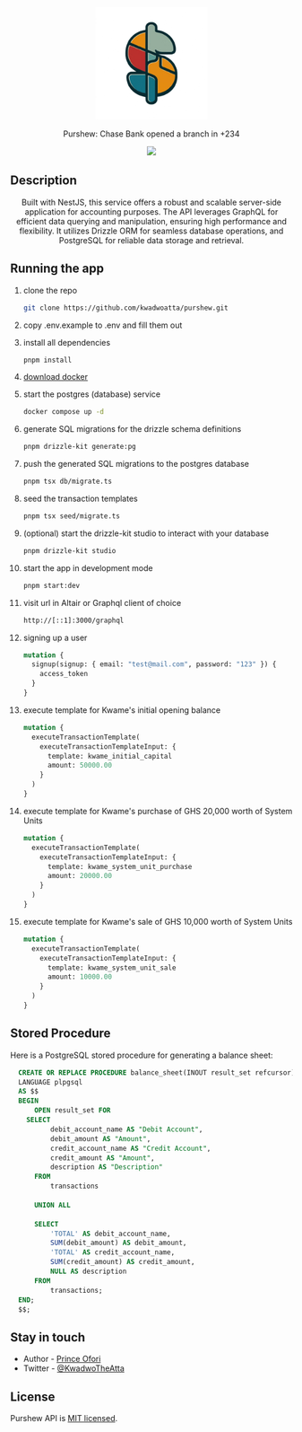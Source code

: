 <p align="center">
  <img src="./assets/purshew.png" width="200" alt="Purshew Logo" /></a>
</p>

<p align="center">Purshew: Chase Bank opened a branch in +234</p>
<p align="center">
<a href="https://twitter.com/kwadwotheatta" target="_blank"><img src="https://img.shields.io/twitter/follow/nestframework.svg?style=social&label=Follow"></a>
</p>
  <!--[![Backers on Open Collective](https://opencollective.com/nest/backers/badge.svg)](https://opencollective.com/nest#backer)
  [![Sponsors on Open Collective](https://opencollective.com/nest/sponsors/badge.svg)](https://opencollective.com/nest#sponsor)-->

## Description

<p align="center">Built with NestJS, this service offers a robust and scalable server-side application for accounting purposes. The API leverages GraphQL for efficient data querying and manipulation, ensuring high performance and flexibility. It utilizes Drizzle ORM for seamless database operations, and PostgreSQL for reliable data storage and retrieval.</p>

## Running the app

1. clone the repo

    ```bash
    git clone https://github.com/kwadwoatta/purshew.git
    ```

2. copy .env.example to .env and fill them out

3. install all dependencies

    ```bash
    pnpm install
    ```

4. [download docker](https://www.docker.com/products/docker-desktop/)

5. start the postgres (database) service

    ```bash
    docker compose up -d
    ```

6. generate SQL migrations for the drizzle schema definitions

    ```bash
    pnpm drizzle-kit generate:pg
    ```

7. push the generated SQL migrations to the postgres database

    ```bash
    pnpm tsx db/migrate.ts
    ```

8. seed the transaction templates

    ```bash
    pnpm tsx seed/migrate.ts
    ```

9. (optional) start the drizzle-kit studio to interact with your database

    ```bash
    pnpm drizzle-kit studio
    ```

10. start the app in development mode

    ```bash
    pnpm start:dev
    ```

11. visit url in Altair or Graphql client of choice

    ```bash
    http://[::1]:3000/graphql
    ```

12. signing up a user

    ```graphql
    mutation {
      signup(signup: { email: "test@mail.com", password: "123" }) {
        access_token
      }
    }
    ```

13. execute template for Kwame's initial opening balance

    ```graphql
    mutation {
      executeTransactionTemplate(
        executeTransactionTemplateInput: {
          template: kwame_initial_capital
          amount: 50000.00
        }
      )
    }
    ```

14. execute template for Kwame's purchase of GHS 20,000 worth of System Units

    ```graphql
    mutation {
      executeTransactionTemplate(
        executeTransactionTemplateInput: {
          template: kwame_system_unit_purchase
          amount: 20000.00
        }
      )
    }
    ```

15. execute template for Kwame's sale of GHS 10,000 worth of System Units

    ```graphql
    mutation {
      executeTransactionTemplate(
        executeTransactionTemplateInput: {
          template: kwame_system_unit_sale
          amount: 10000.00
        }
      )
    }
    ```

## Stored Procedure

Here is a PostgreSQL stored procedure for generating a balance sheet:

```sql
  CREATE OR REPLACE PROCEDURE balance_sheet(INOUT result_set refcursor)
  LANGUAGE plpgsql
  AS $$
  BEGIN
      OPEN result_set FOR
    SELECT
          debit_account_name AS "Debit Account",
          debit_amount AS "Amount",
          credit_account_name AS "Credit Account",
          credit_amount AS "Amount",
          description AS "Description"
      FROM
          transactions

      UNION ALL

      SELECT
          'TOTAL' AS debit_account_name,
          SUM(debit_amount) AS debit_amount,
          'TOTAL' AS credit_account_name,
          SUM(credit_amount) AS credit_amount,
          NULL AS description
      FROM
          transactions;
  END;
  $$;
```

## Stay in touch

- Author - [Prince Ofori](https://princeofori.webflow.io)
- Twitter - [@KwadwoTheAtta](https://twitter.com/KwadwoTheAtta)

## License

Purshew API is [MIT licensed](LICENSE).
